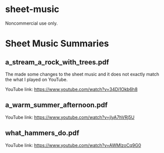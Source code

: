 # sheet-music

Noncommercial use only.

# Sheet Music Summaries

## a_stream_a_rock_with_trees.pdf

The made some changes to the sheet music and it does not exactly match the what I played on YouTube.

YouTube link: https://www.youtube.com/watch?v=34Di1Okb6h8

## a_warm_summer_afternoon.pdf
YouTube link: https://www.youtube.com/watch?v=jlyA7hVRj5U

## what_hammers_do.pdf

YouTube link: https://www.youtube.com/watch?v=AWMlzoCq9G0